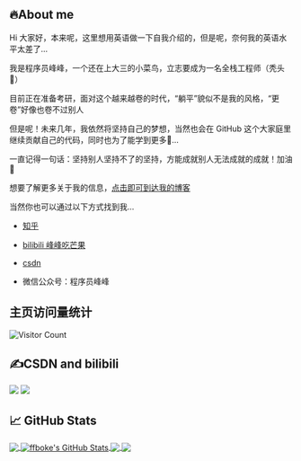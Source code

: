 ## 🔥About me

Hi 大家好，本来呢，这里想用英语做一下自我介绍的，但是呢，奈何我的英语水平太差了...

我是程序员峰峰，一个还在上大三的小菜鸟，立志要成为一名全栈工程师（秃头🤔）

目前正在准备考研，面对这个越来越卷的时代，“躺平”貌似不是我的风格，“更卷”好像也卷不过别人

但是呢！未来几年，我依然将坚持自己的梦想，当然也会在 GitHub 这个大家庭里继续贡献自己的代码，同时也为了能学到更多🤖...

一直记得一句话：坚持别人坚持不了的坚持，方能成就别人无法成就的成就！加油🤗


想要了解更多关于我的信息，[点击即可到达我的博客](https://www.sbitx.top)

当然你也可以通过以下方式找到我...

- [知乎](https://www.zhihu.com/people/ffboke)

- [bilibili 峰峰吃芒果](https://space.bilibili.com/400286213)

- [csdn](https://blog.csdn.net/fengfengboke)

- 微信公众号：程序员峰峰


## 主页访问量统计
![Visitor Count](https://profile-counter.glitch.me/all-smile/count.svg)

## ✍CSDN and bilibili

![](https://stats.justsong.cn/api/csdn?id=fengfengboke&theme=dark)
![](https://stats.justsong.cn/api/bilibili/?id=400286213&theme=dark)

## &#x1f4c8; GitHub Stats

<a href="https://github.com/ffboke/ffboke">
  <img align="center" src="https://github-readme-stats.vercel.app/api/top-langs/?username=ffboke&hide=java,html,tex&title_color=ffffff&text_color=c9cacc&icon_color=2bbc8a&bg_color=1d1f21&langs_count=3" />
</a>
<a href="https://github.com/ffboke/ffboke">
  <img align="center" src="https://github-readme-stats.vercel.app/api?username=ffboke&show_icons=true&line_height=27&count_private=true&title_color=ffffff&text_color=c9cacc&icon_color=2bbc8a&bg_color=1d1f21" alt="ffboke's GitHub Stats" />
</a>

<a href="https://github.com/ffboke/vuepress_blog">
  <img align="center" src="https://github-readme-stats.vercel.app/api/pin/?username=ffboke&repo=vuepress_blog&title_color=ffffff&text_color=c9cacc&icon_color=2bbc8a&bg_color=1d1f21" />
</a>


<a href="https://github.com/ffboke/tp6api">
  <img align="center" src="https://github-readme-stats.vercel.app/api/pin/?username=ffboke&repo=tp6api&title_color=ffffff&text_color=c9cacc&icon_color=2bbc8a&bg_color=1d1f21" />
</a>    

<!-- Resources -->
<!-- Icons: https://simpleicons.org/ -->
<!-- GitHub Stats: https://github.com/anuraghazra/github-readme-stats -->
<!-- Emojis: https://emojipedia.org/emoji/ -->
<!-- HTML Emojis: https://www.fileformat.info/index.htm -->
<!-- Shields: https://shields.io/ -->
<!-- Awesome GitHub Profile README: https://github.com/abhisheknaiidu/awesome-github-profile-readme -->
